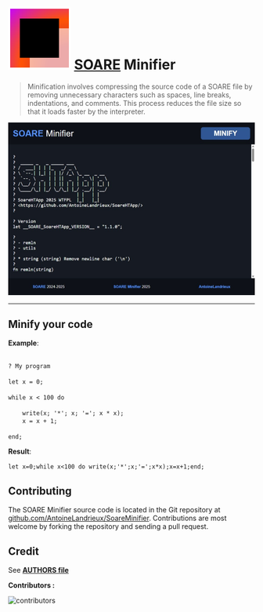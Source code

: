 
# ![LOGO](resources/icon/icon.svg) [SOARE](https://github.com/AntoineLandrieux/SOARE/) Minifier

>
> Minification involves compressing the source code of a SOARE file by removing unnecessary characters such as spaces, line breaks, indentations, and comments. This process reduces the file size so that it loads faster by the interpreter.
>

![IMAGE](resources/github/image.png)

---

## Minify your code

**Example**:

```soare

? My program

let x = 0;

while x < 100 do

    write(x; '*'; x; '='; x * x);
    x = x + 1;

end;

```

**Result**:

```soare
let x=0;while x<100 do write(x;'*';x;'=';x*x);x=x+1;end;
```

## Contributing

The SOARE Minifier source code is located in the Git repository at [github.com/AntoineLandrieux/SoareMinifier](https://github.com/AntoineLandrieux/SoareMinifier/).
Contributions are most welcome by forking the repository and sending a pull request.

## Credit

See **[AUTHORS file](AUTHORS)**

**Contributors :**

![contributors](https://contrib.rocks/image?repo=AntoineLandrieux/SoareMinifier)
